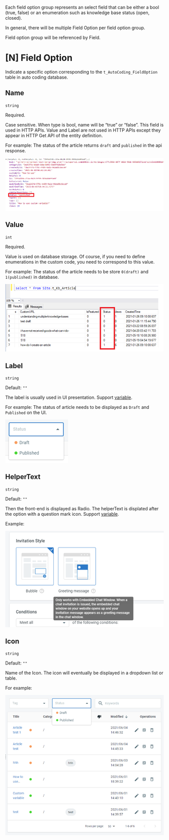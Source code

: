 Each field option group represents an select field that can be either a bool (true, false) or an enumeration such as knowledge base status (open, closed).

In general, there will be multiple Field Option per field option group.

Field option group will be referenced by Field.

# [N] Field Option

Indicate a specific option corresponding to the `t_AutoCoding_FieldOption` table in auto coding database.

## Name

`string`

Required.

Case sensitive. When type is bool, name will be “true” or “false”. This field is used in HTTP APIs. Value and Label are not used in HTTP APIs except they appear in HTTP Get API of the entity definition.

For example: The status of the article returns `draft` and `published` in the api response.

![image.png](/.attachments/image-ae5d10b7-7d0a-40d4-a78c-589d142159ad.png)

## Value

`int` 

Required.

Value is used on database storage. Of course, if you need to define enumerations in the custom code, you need to correspond to this value.

For example: The status of the article needs to be store `0(draft)` and `1(published)` in database.

![image.png](/.attachments/image-ef3ffb33-4ad5-44db-ad7e-1e07db9bf04e.png)

 ## Label

`string`

Default: `""`

The label is usually used in UI presentation. Support [variable](/References/UI/Variables).

For example: The status of article needs to be displayed as `Draft` and `Published` on the UI.

![image.png](/.attachments/image-ae235dd3-a9ec-42a7-bbdd-7c6f2cf24900.png)

## HelperText

`string`

Default: `""`

Then the front-end is displayed as Radio. The helperText is displated after the option with a question mark icon. Support [variable](/References/UI/Variables).

Example:

![image.png](/.attachments/image-d89c979f-0dab-4fd6-9e19-29b17fdecfba.png)

## Icon

`string`

Default: `""`

Name of the Icon. The icon will eventually be displayed in a dropdown list or table.

For example: 

![image.png](/.attachments/image-69219ea6-3d53-4917-a320-86dc85ed58af.png)